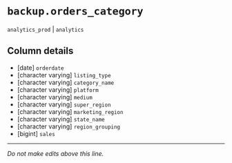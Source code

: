 # `backup.orders_category`
`analytics_prod` | `analytics`

## Column details
* [date]      `orderdate`
* [character varying] `listing_type`
* [character varying] `category_name`
* [character varying] `platform`
* [character varying] `medium`
* [character varying] `super_region`
* [character varying] `marketing_region`
* [character varying] `state_name`
* [character varying] `region_grouping`
* [bigint]    `sales`

-------------------------------------------------------------------------------
*Do not make edits above this line.*
